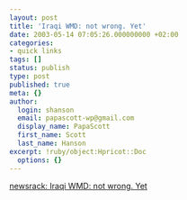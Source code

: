 ```yaml
---
layout: post
title: 'Iraqi WMD: not wrong. Yet'
date: 2003-05-14 07:05:26.000000000 +02:00
categories:
- quick links
tags: []
status: publish
type: post
published: true
meta: {}
author:
  login: shanson
  email: papascott-wp@gmail.com
  display_name: PapaScott
  first_name: Scott
  last_name: Hanson
excerpt: !ruby/object:Hpricot::Doc
  options: {}
---
```

<p><a title="have I given an administration I don't really like or trust too much leeway?" href="http://pages.prodigy.net/thomasn528/blog/2003_05_11_newsarcv.html#94310195">newsrack: Iraqi WMD: not wrong. Yet </a></p>
